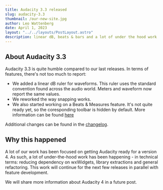 ```yaml
---
title: Audacity 3.3 released
slug: audacity-3.3
thumbnail: /our-new-site.jpg
author: Leo Wattenberg
date: April 1, 2023
layout: "../../layouts/PostLayout.astro"
description: linear dB, beats & bars and a lot of under the hood work
---
```


## About Audacity 3.3
Audacity 3.3 is quite humble compared to our last releases. In terms of features, there's not too much to report:

* We added a linear dB ruler for waveforms. This ruler uses the standard convention found across the audio world. Meters and waveform now report the same values.
* We reworked the way snapping works. 
* We also started working on a Beats & Measures feature. It's not quite ready yet, so the coresponding toolbar is hidden by default. More information can be found [here](#)

Additional changes can be found in the [changelog](#).

## Why this happened

A lot of our work has been focused on getting Audacity ready for a version 4. As such, a lot of under-the-hood work has been happening - in technical terms: reducing dependency on wxWidgets, library extractions and general refactoring. This work will continue for the next few releases in parallel with feature development. 

We will share more information about Audacity 4 in a future post.